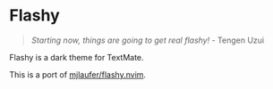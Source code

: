 # Flashy

> _Starting now, things are going to get real flashy!_ - Tengen Uzui

Flashy is a dark theme for TextMate.

This is a port of [mjlaufer/flashy.nvim](https://www.github.com/mjlaufer/flashy.nvim).
